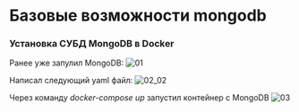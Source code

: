 # Базовые возможности mongodb 

### Установка СУБД MongoDB в Docker

Ранее уже запулил MongoDB:
![01](https://user-images.githubusercontent.com/95203401/166622617-95ac6910-ff57-4557-a060-788b0acc6a46.png)

Написал следующий yaml файл:
![02_02](https://user-images.githubusercontent.com/95203401/166622727-3231cf49-2ead-4383-b570-faddde15c573.png)

Через команду *docker-compose up* запустил контейнер с MongoDB
![03](https://user-images.githubusercontent.com/95203401/166622825-76e054ce-8ece-4c48-bf3d-444ca5f7f977.png)

